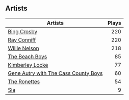 ## Artists
Artists | Plays 
----- | -----: 
[Bing Crosby](/artists/bing-crosby-1864) | 220
[Ray Conniff](/artists/ray-conniff-104848) | 220
[Willie Nelson](/artists/willie-nelson-631) | 218
[The Beach Boys](/artists/the-beach-boys-3455) | 85
[Kimberley Locke](/artists/kimberley-locke-122102) | 77
[Gene Autry with The Cass County Boys](/artists/gene-autry-with-the-cass-county-boys-120868) | 60
[The Ronettes](/artists/the-ronettes-89545) | 54
[Sia](/artists/sia-33697) | 9

